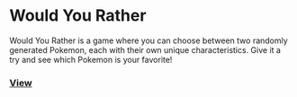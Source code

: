 # Would You Rather

Would You Rather is a game where you can choose between two randomly generated Pokemon, each with their own unique characteristics. Give it a try and see which Pokemon is your favorite!

### [View](https://darktwine.github.io/Would-You-Rather)
